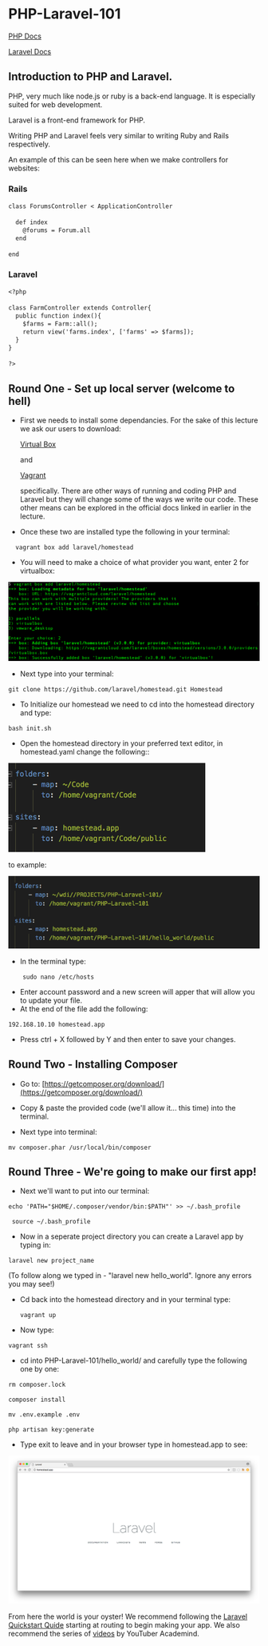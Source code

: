 # PHP-Laravel-101

[PHP Docs](http://php.net/manual/en/)

[Laravel Docs](https://laravel.com/docs/5.5)

## Introduction to PHP and Laravel.

PHP, very much like node.js or ruby is a back-end language. It is especially suited for web development.

Laravel is a front-end framework for PHP. 

Writing PHP and Laravel feels very similar to writing Ruby and Rails respectively. 


An example of this can be seen here when we make controllers for websites:


### Rails
```
class ForumsController < ApplicationController

  def index
    @forums = Forum.all
  end

end
```

### Laravel
```
<?php

class FarmController extends Controller{
  public function index(){
    $farms = Farm::all();
    return view('farms.index', ['farms' => $farms]);
  }
}

?>
```


## Round One - Set up local server (welcome to hell)

- First we needs to install some dependancies.
For the sake of this lecture we ask our users to download:

  [Virtual Box](https://www.virtualbox.org/wiki/Downloads)

  and

  [Vagrant](https://www.vagrantup.com/downloads.html)

  specifically. There are other ways of running and coding PHP and Laravel but they will change some of the ways we write our code. These other means can be explored in the official docs linked in earlier in the lecture.


- Once these two are installed type the following in your terminal:

```
  vagrant box add laravel/homestead
  ```

- You will need to make a choice of what provider you want, enter 2 for virtualbox:

![provider](./assets/provider-choice.png)


- Next type into your terminal:

```
git clone https://github.com/laravel/homestead.git Homestead
```

- To Initialize our homestead we need to cd into the homestead directory and type:

```
bash init.sh
```

- Open the homestead directory in your preferred text editor, in homestead.yaml change the following::

![before](./assets/folder-before.png) 

to example:

![after](./assets/folder-after.png)

- In the terminal type:
```
    sudo nano /etc/hosts
```

  - Enter account password and a new screen will apper that will allow you to update your file. 
  - At the end of the file add the following:
```    
192.168.10.10 homestead.app
```
  - Press ctrl + X followed by Y and then enter to save your changes. 

## Round Two - Installing Composer

- Go to: [https://getcomposer.org/download/](https://getcomposer.org/download/)

- Copy & paste the provided code (we'll allow it... this time) into the terminal. 

- Next type into terminal: 
```
mv composer.phar /usr/local/bin/composer
```

## Round Three - We're going to make our first app!

- Next we'll want to put into our terminal:
```
echo 'PATH="$HOME/.composer/vendor/bin:$PATH"' >> ~/.bash_profile
```
```
 source ~/.bash_profile
```

- Now in a seperate project directory you can create a Laravel app by typing in:
```
laravel new project_name
```

  (To follow along we typed in - "laravel new hello_world". Ignore any errors you may see!)

- Cd back into the homestead directory and in your terminal type:
  ```
  vagrant up
  ```

- Now type:
``` 
vagrant ssh
```

- cd into PHP-Laravel-101/hello_world/  and carefully type the following one by one:
```
rm composer.lock
```
```
composer install
```
```
mv .env.example .env
```
```
php artisan key:generate
```
- Type exit to leave and in your browser type in homestead.app to see:

![shrinkit](./assets/laravel-home.png)


From here the world is your oyster! We recommend following the [Laravel Quickstart Quide](https://laravel.com/docs/4.2/quick#routing) starting at routing to begin making your app. We also recommend the series of [videos](https://www.youtube.com/channel/UCSJbGtTlrDami-tDGPUV9-w/search?query=laravel) by YouTuber Academind.
